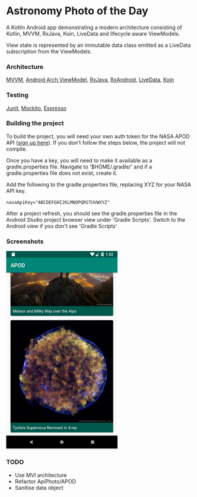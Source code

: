# Astronomy Photo of the Day

A Kotlin Android app demonstrating a modern architecture consisting of Kotlin, MVVM, RxJava, Koin, LiveData and lifecycle aware ViewModels.

View state is represented by an immutable data class emitted as a LiveData subscription from the ViewModels. 

### Architecture

[MVVM](https://en.wikipedia.org/wiki/Model%E2%80%93view%E2%80%93viewmodel), [Android Arch ViewModel](https://developer.android.com/topic/libraries/architecture/viewmodel), [RxJava](https://github.com/ReactiveX/RxJava), [RxAndroid](https://github.com/ReactiveX/RxAndroid), [LiveData](https://developer.android.com/topic/libraries/architecture/livedata), [Koin](https://insert-koin.io/)
 
### Testing
[Junit](https://junit.org/junit4/), [Mockito](http://site.mockito.org/), [Espresso](https://developer.android.com/training/testing/espresso/)

### Building the project

To build the project, you will need your own auth token for the NASA APOD API ([sign up here](https://api.nasa.gov/index.html#apply-for-an-api-key)). If you don't follow the steps below, the project will not compile.

Once you have a key, you will need to make it available as a gradle.properties file. Navigate to '$HOME/.gradle/' and if a gradle.properties file does not exist, create it.

Add the following to the gradle.properties file, replacing XYZ for your NASA API key.
```
nasaApiKey="ABCDEFGHIJKLMNOPQRSTUVWXYZ"
```

After a project refresh, you should see the gradle.properties file in the Android Studio project browser view under 'Gradle Scripts'. Switch to the Android view if you don't see 'Gradle Scripts'

### Screenshots

<img src="media/screenshot1.png" alt="screenshot" width="300"/>


### TODO

- Use MVI architecture
- Refactor ApiPhoto/APOD
- Sanitise data object